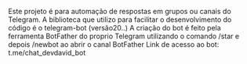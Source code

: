 Este projeto é para automação de respostas em grupos ou canais do Telegram.
A biblioteca que utilizo para facilitar o desenvolvimento do código é o telegram-bot (versão20..)
A criação do bot é feito pela ferramenta BotFather do proprio Telegram utilizando o comando /star e depois /newbot ao abrir o canal BotFather
Link de acesso ao bot: t.me/chat_devdavid_bot
